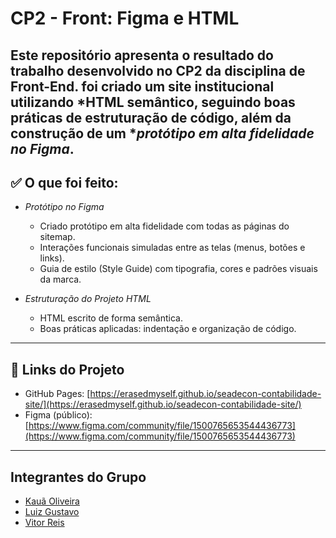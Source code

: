 # CP2 - Front: Figma e HTML

Este repositório apresenta o resultado do trabalho desenvolvido no CP2 da disciplina de Front-End. foi criado um site institucional utilizando *HTML semântico, seguindo boas práticas de estruturação de código, além da construção de um **protótipo em alta fidelidade no Figma*.
---

## ✅ O que foi feito:

- *Protótipo no Figma*
  - Criado protótipo em alta fidelidade com todas as páginas do sitemap.
  - Interações funcionais simuladas entre as telas (menus, botões e links).
  - Guia de estilo (Style Guide) com tipografia, cores e padrões visuais da marca.

- *Estruturação do Projeto HTML*
  - HTML escrito de forma semântica.
  - Boas práticas aplicadas: indentação e organização de código.

---

## 🔗 Links do Projeto

- GitHub Pages: [https://erasedmyself.github.io/seadecon-contabilidade-site/](https://erasedmyself.github.io/seadecon-contabilidade-site/)
- Figma (público): [https://www.figma.com/community/file/1500765653544436773](https://www.figma.com/community/file/1500765653544436773)

---

## Integrantes do Grupo

- [Kauã Oliveira](https://github.com/erasedmyself)
- [Luiz Gustavo](#)
- [Vitor Reis](#)

